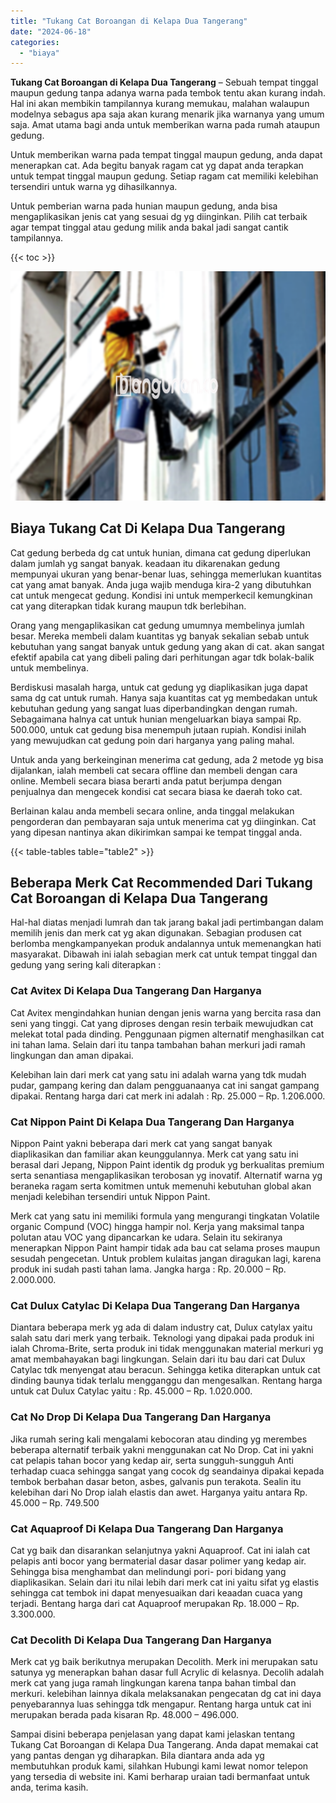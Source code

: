 ```yaml
---
title: "Tukang Cat Boroangan di Kelapa Dua Tangerang"
date: "2024-06-18"
categories: 
  - "biaya"
---
```


**Tukang Cat Boroangan di Kelapa Dua Tangerang** – Sebuah tempat tinggal maupun gedung tanpa adanya warna pada tembok tentu akan kurang indah. Hal ini akan membikin tampilannya kurang memukau, malahan walaupun modelnya sebagus apa saja akan kurang menarik jika warnanya yang umum saja. Amat utama bagi anda untuk memberikan warna pada rumah ataupun gedung.

Untuk memberikan warna pada tempat tinggal maupun gedung, anda dapat menerapkan cat. Ada begitu banyak ragam cat yg dapat anda terapkan untuk tempat tinggal maupun gedung. Setiap ragam cat memiliki kelebihan tersendiri untuk warna yg dihasilkannya.

Untuk pemberian warna pada hunian maupun gedung, anda bisa mengaplikasikan jenis cat yang sesuai dg yg diinginkan. Pilih cat terbaik agar tempat tinggal atau gedung milik anda bakal jadi sangat cantik tampilannya.

{{< toc >}}

![Tukang Cat Boroangan di Kelapa Dua Tangerang](/images/jasa-cat-murah09.png)

## Biaya Tukang Cat Di Kelapa Dua Tangerang

Cat gedung berbeda dg cat untuk hunian, dimana cat gedung diperlukan dalam jumlah yg sangat banyak. keadaan itu dikarenakan gedung mempunyai ukuran yang benar-benar luas, sehingga memerlukan kuantitas cat yang amat banyak. Anda juga wajib menduga kira-2 yang dibutuhkan cat untuk mengecat gedung. Kondisi ini untuk memperkecil kemungkinan cat yang diterapkan tidak kurang maupun tdk berlebihan.

Orang yang mengaplikasikan cat gedung umumnya membelinya jumlah besar. Mereka membeli dalam kuantitas yg banyak sekalian sebab untuk kebutuhan yang sangat banyak untuk gedung yang akan di cat. akan sangat efektif apabila cat yang dibeli paling dari perhitungan agar tdk bolak-balik untuk membelinya.

Berdiskusi masalah harga, untuk cat gedung yg diaplikasikan juga dapat sama dg cat untuk rumah. Hanya saja kuantitas cat yg membedakan untuk kebutuhan gedung yang sangat luas diperbandingkan dengan rumah. Sebagaimana halnya cat untuk hunian mengeluarkan biaya sampai Rp. 500.000, untuk cat gedung bisa menempuh jutaan rupiah. Kondisi inilah yang mewujudkan cat gedung poin dari harganya yang paling mahal.

Untuk anda yang berkeinginan menerima cat gedung, ada 2 metode yg bisa dijalankan, ialah membeli cat secara offline dan membeli dengan cara online. Membeli secara biasa berarti anda patut berjumpa dengan penjualnya dan mengecek kondisi cat secara biasa ke daerah toko cat.

Berlainan kalau anda membeli secara online, anda tinggal melakukan pengorderan dan pembayaran saja untuk menerima cat yg diinginkan. Cat yang dipesan nantinya akan dikirimkan sampai ke tempat tinggal anda.

{{< table-tables table="table2" >}}

## Beberapa Merk Cat Recommended Dari Tukang Cat Boroangan di Kelapa Dua Tangerang

Hal-hal diatas menjadi lumrah dan tak jarang bakal jadi pertimbangan dalam memilih jenis dan merk cat yg akan digunakan. Sebagian produsen cat berlomba mengkampanyekan produk andalannya untuk memenangkan hati masyarakat. Dibawah ini ialah sebagian merk cat untuk tempat tinggal dan gedung yang sering kali diterapkan :

### Cat Avitex Di Kelapa Dua Tangerang Dan Harganya

Cat Avitex mengindahkan hunian dengan jenis warna yang bercita rasa dan seni yang tinggi. Cat yang diproses dengan resin terbaik mewujudkan cat melekat total pada dinding. Penggunaan pigmen alternatif menghasilkan cat ini tahan lama. Selain dari itu tanpa tambahan bahan merkuri jadi ramah lingkungan dan aman dipakai.

Kelebihan lain dari merk cat yang satu ini adalah warna yang tdk mudah pudar, gampang kering dan dalam pengguanaanya cat ini sangat gampang dipakai. Rentang harga dari cat merk ini adalah : Rp. 25.000 – Rp. 1.206.000.

### Cat Nippon Paint Di Kelapa Dua Tangerang Dan Harganya

Nippon Paint yakni beberapa dari merk cat yang sangat banyak diaplikasikan dan familiar akan keunggulannya. Merk cat yang satu ini berasal dari Jepang, Nippon Paint identik dg produk yg berkualitas premium serta senantiasa mengaplikasikan terobosan yg inovatif. Alternatif warna yg beraneka ragam serta komitmen untuk memenuhi kebutuhan global akan menjadi kelebihan tersendiri untuk Nippon Paint.

Merk cat yang satu ini memiliki formula yang mengurangi tingkatan Volatile organic Compund (VOC) hingga hampir nol. Kerja yang maksimal tanpa polutan atau VOC yang dipancarkan ke udara. Selain itu sekiranya menerapkan Nippon Paint hampir tidak ada bau cat selama proses maupun sesudah pengecetan. Untuk problem kulaitas jangan diragukan lagi, karena produk ini sudah pasti tahan lama. Jangka harga : Rp. 20.000 – Rp. 2.000.000.

### Cat Dulux Catylac Di Kelapa Dua Tangerang Dan Harganya

Diantara beberapa merk yg ada di dalam industry cat, Dulux catylax yaitu salah satu dari merk yang terbaik. Teknologi yang dipakai pada produk ini ialah Chroma-Brite, serta produk ini tidak menggunakan material merkuri yg amat membahayakan bagi lingkungan. Selain dari itu bau dari cat Dulux Catylac tdk menyengat atau beracun. Sehingga ketika diterapkan untuk cat dinding baunya tidak terlalu mengganggu dan mengesalkan. Rentang harga untuk cat Dulux Catylac yaitu : Rp. 45.000 – Rp. 1.020.000.

### Cat No Drop Di Kelapa Dua Tangerang Dan Harganya

Jika rumah sering kali mengalami kebocoran atau dinding yg merembes beberapa alternatif terbaik yakni menggunakan cat No Drop. Cat ini yakni cat pelapis tahan bocor yang kedap air, serta sungguh-sungguh Anti terhadap cuaca sehingga sangat yang cocok dg seandainya dipakai kepada tembok berbahan dasar beton, asbes, galvanis pun terakota. Sealin itu kelebihan dari No Drop ialah elastis dan awet. Harganya yaitu antara Rp. 45.000 – Rp. 749.500

### Cat Aquaproof Di Kelapa Dua Tangerang Dan Harganya

Cat yg baik dan disarankan selanjutnya yakni Aquaproof. Cat ini ialah cat pelapis anti bocor yang bermaterial dasar dasar polimer yang kedap air. Sehingga bisa menghambat dan melindungi pori- pori bidang yang diaplikasikan. Selain dari itu nilai lebih dari merk cat ini yaitu sifat yg elastis sehingga cat tembok ini dapat menyesuaikan dari keaadan cuaca yang terjadi. Bentang harga dari cat Aquaproof merupakan Rp. 18.000 – Rp. 3.300.000.

### Cat Decolith Di Kelapa Dua Tangerang Dan Harganya

Merk cat yg baik berikutnya merupakan Decolith. Merk ini merupakan satu satunya yg menerapkan bahan dasar full Acrylic di kelasnya. Decolih adalah merk cat yang juga ramah lingkungan karena tanpa bahan timbal dan merkuri. kelebihan lainnya dikala melaksanakan pengecatan dg cat ini daya penyebarannya luas sehingga tdk mengapur. Rentang harga untuk cat ini merupakan berada pada kisaran Rp. 48.000 – 496.000.

Sampai disini beberapa penjelasan yang dapat kami jelaskan tentang Tukang Cat Boroangan di Kelapa Dua Tangerang. Anda dapat memakai cat yang pantas dengan yg diharapkan. Bila diantara anda ada yg membutuhkan produk kami, silahkan Hubungi kami lewat nomor telepon yang tersedia di website ini. Kami berharap uraian tadi bermanfaat untuk anda, terima kasih.
